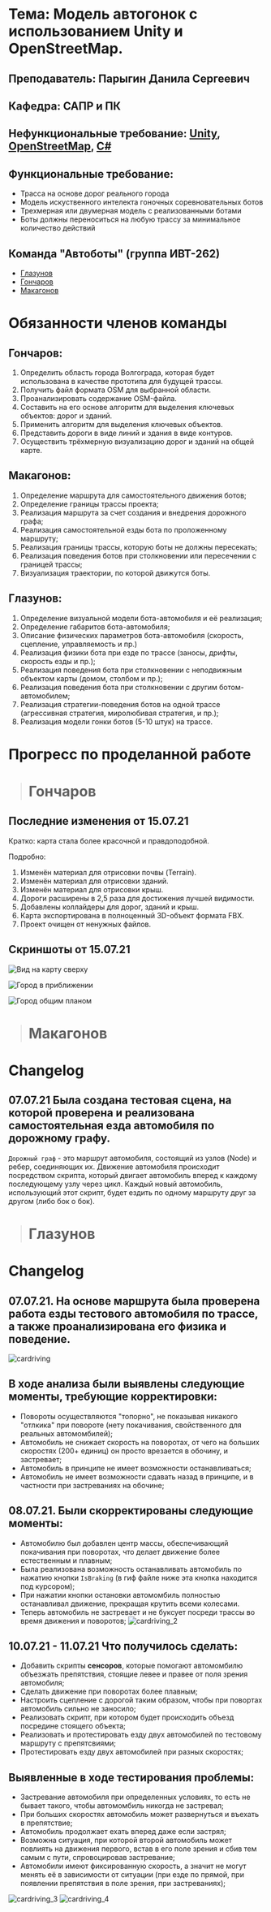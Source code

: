 # **Тема**: Модель автогонок с использованием Unity и OpenStreetMap. 
## **Преподаватель**: Парыгин Данила Сергеевич
## **Кафедра**: САПР и ПК

## **Нефункциональные требование**: [Unity](https://unity.com/), [OpenStreetMap](https://www.openstreetmap.org/#map=3/59.90/89.71), [C#](https://docs.microsoft.com/ru-ru/dotnet/csharp/)
## **Функциональные требование**: 

* Трасса на основе дорог реального города
* Модель искуственного интелекта гоночных соревновательных ботов
* Трехмерная или двумерная модель с реализованными ботами
* Боты должны переноситься на любую трассу за минимальное количество действий 

## **Команда** "Автоботы" (группа ИВТ-262) 
* [Глазунов](https://github.com/Tamerlan91011)
* [Гончаров](https://github.com/bigwitch3r)
* [Макагонов](https://github.com/theDeMolition)

# **Обязанности членов команды**
## **Гончаров**:
1.	Определить область города Волгограда, которая будет использована в качестве прототипа для будущей трассы.
2.	Получить файл формата OSM для выбранной области.
3.	Проанализировать содержание OSM-файла.
4.	Составить на его основе алгоритм для выделения ключевых объектов: дорог и зданий.
5.	Применить алгоритм для выделения ключевых объектов.
6.	Представить дороги в виде линий и здания в виде контуров.
7.	Осуществить трёхмерную визуализацию дорог и зданий на общей карте.

## **Макагонов**:
1. Определение маршрута для самостоятельного движения ботов;
2. Определение границы трассы проекта;
3. Реализация маршрута за счет создания и внедрения дорожного графа;
4. Реализация самостоятельной езды бота по проложенному маршруту;
5. Реализация границы трассы, которую боты не должны пересекать;
6. Реализация поведения ботов при столкновении или пересечении с границей трассы;
7. Визуализация траектории, по которой движутся боты.

## **Глазунов**:
1. Определение визуальной модели бота-автомобиля и её реализация;
2. Определение габаритов бота-автомобиля;
3. Описание физических параметров бота-автомобиля (скорость, сцепление, управляемость и пр.)
4. Реализация физики бота при езде по трассе (заносы, дрифты, скорость езды и пр.);
5. Реализация поведения бота при столкновении с неподвижным объектом карты (домом, столбом и пр.);
6. Реализация поведения бота при столкновении с другим ботом-автомобилем;
7. Реализация стратегии-поведения ботов на одной трассе (агрессивная стратегия, миролюбивая стратегия, и пр.);
8. Реализация модели гонки ботов (5-10 штук) на трассе.



# Прогресс по проделанной работе
> # Гончаров

## Последние изменения от 15.07.21
Кратко: карта стала более красочной и правдоподобной.

Подробно:
1. Изменён материал для отрисовки почвы (Terrain).
2. Изменён материал для отрисовки зданий.
3. Изменён материал для отрисовки крыш.
4. Дороги расширены в 2,5 раза для достижения лучшей видимости.
5. Добавлены коллайдеры для дорог, зданий и крыш.
6. Карта экспортирована в полноценный 3D-объект формата FBX.
7. Проект очищен от ненужных файлов.

## Скриншоты от 15.07.21
![Вид на карту сверху](https://github.com/Tamerlan91011/AUTO_RACE_UNITY/blob/main/Screenshots/10.jpg)

![Город в приближении](https://github.com/Tamerlan91011/AUTO_RACE_UNITY/blob/main/Screenshots/11.jpg)

![Город общим планом](https://github.com/Tamerlan91011/AUTO_RACE_UNITY/blob/main/Screenshots/12.jpg)

> # Макагонов
# Changelog 
## 07.07.21 Была создана тестовая сцена, на которой проверена и реализована самостоятельная езда автомобиля по дорожному графу.
`Дорожный граф` - это маршрут автомобиля, состоящий из узлов (Node) и ребер, соединяющих их. Движение автомобиля происходит посредством скрипта, который двигает автомобиль вперед к каждому последующему узлу через цикл.
Каждый новый автомобиль, использующий этот скрипт, будет ездить по одному маршруту друг за другом (либо бок о бок).
> # Глазунов
# Changelog 
## **07.07.21.** На основе маршрута была проверена работа езды тестового автомобиля по трассе, а также проанализирована его физика и поведение.
![cardriving](Vid_gif_info/CarDriving.gif)

## В ходе анализа были выявлены следующие моменты, требующие корректировки:
- Повороты осуществляются "топорно", не показывая никакого "отлкика" при повороте (нету покачивания, свойственного для реальных автомомбилей); 
- Автомобиль не снижает скорость на поворотах, от чего на больших скоростях (200+ единиц) он просто врезается в обочину, и застревает;
- Автомобиль в принципе не имеет возможности останавливаться; 
- Автомобиль не имеет возможности сдавать назад в принципе, и в частности при застреваниях на обочине;

## **08.07.21.** Были скорректированы следующие моменты: 
- Автомобилю был добавлен центр массы, обеспечивающий покачивания при поворотах, что делает движение более естественным и плавным;
- Была реализована возможность останавливать автомобиль по нажатию кнопки `IsBraking` (в гиф файле ниже эта кнопка находится под курсором); 
- При нажатии кнопки остановки автомомбиль полностью останавливал движение, прекращая крутить всеми колесами. 
- Теперь автомобиль не застревает и не буксует посреди трассы во время движения и поворотов;
![cardriving_2](Vid_gif_info/CarDriving_2.gif)

## **10.07.21 - 11.07.21** Что получилось сделать: 
- Добавить скрипты **сенсоров**, которые помогают автомомбилю объезжать препятствия, стоящие левее и правее от поля зрения автомобиля;
- Сделать движение при поворотах более плавным;
- Настроить сцепление с дорогой таким образом, чтобы при повортах автомобиль сильно не заносило;
- Реализовать скрипт, при котором будет происходить объезд посредине стоящего объекта;
- Реализовать и протестировать езду двух автомобилей по тестовому маршруту с препятсвиями;
- Протестировать езду двух автомобилей при разных скоростях;
## Выявленные в ходе тестирования проблемы:
- Застревание автомобиля при определенных условиях, то есть не бывает такого, чтобы автомомбиль никогда не застревал;
- При больших скоростях автомобиль может развернуться и въехать в препятствие;
- Автомобиль продолжает ехать вперед даже если застрял;
- Возможна ситуация, при которой второй автомобиль может повлиять на движения первого, встав в его поле зрения и сбив тем самым с пути, спровоцировав застревание;
- Автомобили имеют фиксированную скорость, а значит не могут менять её в зависимости от ситуации (при езде по прямой, при появлении препятствия в поле зрения, при застреваниях);

![cardriving_3](Vid_gif_info/CarDriving_3.gif)
![cardriving_4](Vid_gif_info/CarDriving_4.gif)
